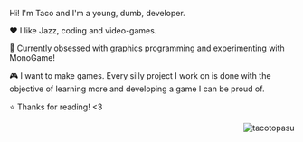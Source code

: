 Hi! I'm Taco and I'm a young, dumb, developer.

 ❤️ I like Jazz, coding and video-games.

 💭 Currently obsessed with graphics programming and experimenting with MonoGame!

 🎮 I want to make games. Every silly project I work on is done with the objective of learning more and developing a game I can be proud of.

 ⭐ Thanks for reading! <3

<p align="right"> <img src="https://komarev.com/ghpvc/?username=tacotopasu&label=Profile%20views&color=D92323&style=flat" alt="tacotopasu" /> </p>
